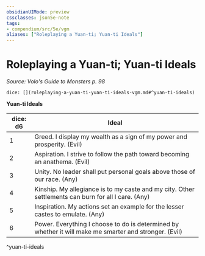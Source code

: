 ```yaml
---
obsidianUIMode: preview
cssclasses: json5e-note
tags:
- compendium/src/5e/vgm
aliases: ["Roleplaying a Yuan-ti; Yuan-ti Ideals"]
---
```

# Roleplaying a Yuan-ti; Yuan-ti Ideals
*Source: Volo's Guide to Monsters p. 98* 

`dice: [](roleplaying-a-yuan-ti-yuan-ti-ideals-vgm.md#^yuan-ti-ideals)`

**Yuan-ti Ideals**

| dice: d6 | Ideal |
|----------|-------|
| 1 | Greed. I display my wealth as a sign of my power and prosperity. (Evil) |
| 2 | Aspiration. I strive to follow the path toward becoming an anathema. (Evil) |
| 3 | Unity. No leader shall put personal goals above those of our race. (Any) |
| 4 | Kinship. My allegiance is to my caste and my city. Other settlements can burn for all I care. (Any) |
| 5 | Inspiration. My actions set an example for the lesser castes to emulate. (Any) |
| 6 | Power. Everything I choose to do is determined by whether it will make me smarter and stronger. (Evil) |
^yuan-ti-ideals